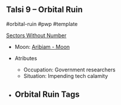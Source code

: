 ## Talsi 9 &ndash; Orbital Ruin

#orbital-ruin #pwp #template 

[Sectors Without Number]()

- Moon: [Aribiam - Moon]()

- Atributes
	- Occupation: Government researchers
	- Situation: Impending tech calamity

- Orbital Ruin Tags
	- 
